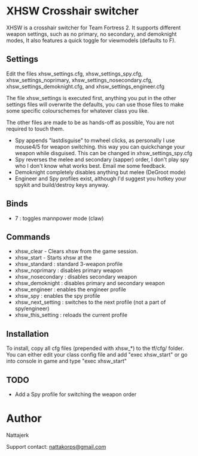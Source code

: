 XHSW Crosshair switcher
=====

XHSW is a crosshair switcher for Team Fortress 2.
It supports different weapon settings, such as no primary, no secondary, and demoknight modes,
It also features a quick toggle for viewmodels (defaults to F).

Settings
-----
Edit the files xhsw_settings.cfg, xhsw_settings_spy.cfg, xhsw_settings_noprimary, xhsw_settings_nosecondary.cfg, xhsw_settings_demoknight.cfg, and xhsw_settings_engineer.cfg

The file xhsw_settings is executed first, anything you put in the other settings files will overwrite the defaults,
 you can use those files to make some specific colourschemes for whatever class you like.

The other files are made to be as hands-off as possible, You are not required to touch them.

- Spy appends "lastdisguise" to mwheel clicks, as personally I use mouse4/5 for weapon switching. this way you can quickchange your weapon while disguised. This can be changed in xhsw_settings_spy.cfg
- Spy reverses the melee and secondary (sapper) order, I don't play spy who I don't know what works best. Email me some feedback.
- Demoknight completely disables anything but melee (DeGroot mode)
- Engineer and Spy profiles exist, although I'd suggest you hotkey your spykit and build/destroy keys anyway.

Binds
-----
- 7 : toggles mannpower mode (claw)

Commands
-----
- xhsw_clear - Clears xhsw from the game session.
- xhsw_start - Starts xhsw at the
- xhsw_standard : standard 3-weapon profile
- xhsw_noprimary : disables primary weapon
- xhsw_nosecondary : disables secondary weapon
- xhsw_demoknight : disables primary and secondary weapon
- xhsw_engineer : enables the engineer profile
- xhsw_spy : enables the spy profile
- xhsw_next_setting : switches to the next profile (not a part of spy/engineer)
- xhsw_this_setting : reloads the current profile

Installation
-----
To install, copy all cfg files (prepended with xhsw_*) to the tf/cfg/ folder.
You can either edit your class config file and add "exec xhsw_start" or go into console in game and type "exec xhsw_start"


TODO
-----
- Add a Spy profile for switching the weapon order

Author
=====
Nattajerk

Support contact: nattakorps@gmail.com
